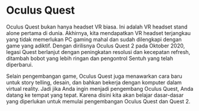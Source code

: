 # Oculus Quest

Oculus Quest bukan hanya headset VR biasa. Ini adalah VR headset stand alone pertama di dunia. Akhirnya, kita mendapatkan VR headset terjangkau yang tidak memerlukan PC gaming mahal dan sudah dilengkapi dengan game yang adiktif. Dengan dirilisnya Oculus Quest 2 pada Oktober 2020, legasi Quest berlanjut dengan peningkatan resolusi dan kecepatan refresh, ditambah bobot yang lebih ringan dan pengontrol Sentuh yang telah diperbarui.

Selain pengembangan game, Oculus Quest juga menawarkan cara baru untuk story telling, desain, dan bahkan bekerja dengan komputer dalam virtual reality. Jadi jika Anda ingin menjadi pengembang Oculus Quest, Anda datang ke tempat yang tepat. Karena disini kita akan belajar dasar-dasar yang diperlukan untuk memulai pengembangan Oculus Quest dan Quest 2.
